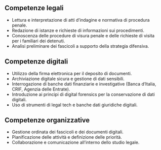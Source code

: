 ## Competenze legali

- Lettura e interpretazione di atti d’indagine e normativa di procedura penale.
- Redazione di istanze e richieste di informazioni sui procedimenti.
- Conoscenza delle procedure di visura penale e delle richieste di visita per i familiari dei detenuti.
- Analisi preliminare dei fascicoli a supporto della strategia difensiva.

## Competenze digitali

- Utilizzo della firma elettronica per il deposito di documenti.
- Archiviazione digitale sicura e gestione di dati sensibili.
- Interrogazione di banche dati finanziarie e investigative (Banca d’Italia, CRIF, Agenzia delle Entrate).
- Introduzione ai principi di digital forensics per la conservazione di dati digitali.
- Uso di strumenti di legal tech e banche dati giuridiche digitali.

## Competenze organizzative

- Gestione ordinata dei fascicoli e dei documenti digitali.
- Pianificazione delle attività e definizione delle priorità.
- Collaborazione e comunicazione all’interno dello studio legale.